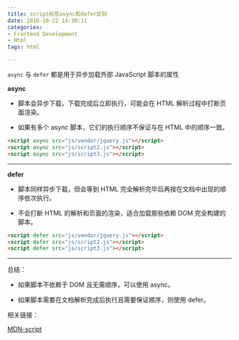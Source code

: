 ```yaml
---
title: script标签async和defer区别
date: 2016-10-22 14:30:11
categories: 
- Frontend Development 
- Html
tags: html

---
```




`async` 与 `defer` 都是用于异步加载外部 JavaScript 脚本的属性



**async**

- 脚本会异步下载，下载完成后立即执行，可能会在 HTML 解析过程中打断页面渲染。

- 如果有多个 async 脚本，它们的执行顺序不保证与在 HTML 中的顺序一致。



```html
<script async src="js/vendor/jquery.js"></script>
<script async src="js/script2.js"></script>
<script async src="js/script3.js"></script>
```



---

**defer**

- 脚本同样异步下载，但会等到 HTML 完全解析完毕后再按在文档中出现的顺序依次执行。

- 不会打断 HTML 的解析和页面的渲染，适合加载那些依赖 DOM 完全构建的脚本。

```html
<script defer src="js/vendor/jquery.js"></script>
<script defer src="js/script2.js"></script>
<script defer src="js/script3.js"></script>
```



---





总结：

- 如果脚本不依赖于 DOM 且无需顺序，可以使用 async。

- 如果脚本需要在文档解析完成后执行且需要保证顺序，则使用 defer。





相关链接：

[MDN-script](https://developer.mozilla.org/zh-CN/docs/Web/HTML/Element/script)